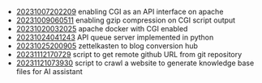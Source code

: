 - [20231007202209](/zet/20231007202209/README.md) enabling CGI as an API interface on apache
- [20231009060511](/zet/20231009060511/README.md) enabling gzip compression on CGI script output
- [20231020032025](/zet/20231020032025/README.md) apache docker with CGI enabled
- [20231024041243](/zet/20231024041243/README.md) API queue server implemented in python
- [20231025200905](/zet/20231025200905/README.md) zettelkasten to blog conversion hub
- [20231112170729](/zet/20231112170729/README.md) script to get remote github URL from git repository
- [20231121073930](/zet/20231121073930/README.md) script to crawl a website to generate knowledge base files for AI assistant
